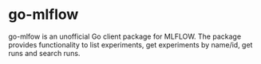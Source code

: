 # go-mlflow
go-mlfow is an unofficial Go client package for MLFLOW. The package provides functionality to list experiments, get experiments by name/id, get runs and search runs.
